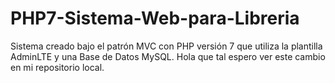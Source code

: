 # PHP7-Sistema-Web-para-Libreria
Sistema creado bajo el patrón MVC con PHP versión 7 que utiliza la plantilla AdminLTE y una Base de Datos MySQL. Hola que tal espero ver este cambio en mi repositorio local.
